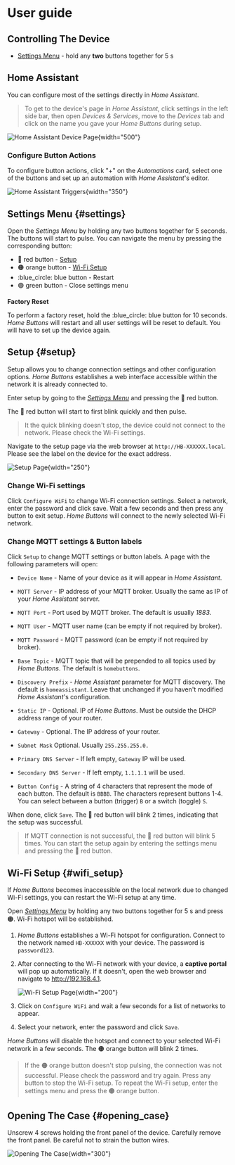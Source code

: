 # User guide

## Controlling The Device

- [Settings Menu](#settings) - hold any **two** buttons together for 5 s

## Home Assistant

You can configure most of the settings directly in *Home Assistant*.

> To get to the device's page in *Home Assistant*, click settings in the left side bar, then open *Devices & Services*, move to the *Devices* tab and click on the name you gave your *Home Buttons* during setup.

![Home Assistant Device Page](assets/industrial_ha_device_info.png){width="500"}

### Configure Button Actions

To configure button actions, click "+" on the *Automations* card, select one of the buttons and set up an automation with *Home Assistant*'s editor.

![Home Assistant Triggers](assets/industrial_ha_triggers.png){width="350"}

## Settings Menu {#settings}

Open the *Settings Menu* by holding any two buttons together for 5 seconds. The buttons will start to pulse. You can navigate the menu by pressing the corresponding button:

- :red_circle: red button - [Setup](#setup)
- :orange_circle: orange button - [Wi-Fi Setup](#wifi_setup)
- :blue_circle: blue button - Restart
- :green_circle: green button - Close settings menu

**Factory Reset**

To perform a factory reset, hold the :blue_circle: blue button for 10 seconds. *Home Buttons* will restart and all user settings will be reset to default.
You will have to set up the device again.

## Setup {#setup}

Setup allows you to change connection settings and other configuration options. *Home Buttons* establishes a web interface accessible within the network it is already connected to.

Enter setup by going to the [*Settings Menu*](#settings) and pressing the :red_circle: red button. 

The :red_circle: red button will start to first blink quickly and then pulse.

> It the quick blinking doesn't stop, the device could not connect to the network. Please check the Wi-Fi settings.

Navigate to the setup page via the web browser at `http://HB-XXXXXX.local`. Please see the label on the device for the exact address.

![Setup Page](assets/setup_page.jpeg){width="250"}

### Change Wi-Fi settings

Click `Configure WiFi` to change Wi-Fi connection settings. Select a network, enter the password and click save. Wait a few seconds and then press any button to exit setup. *Home Buttons* will connect to the newly selected Wi-Fi network.

### Change MQTT settings & Button labels

Click `Setup` to change MQTT settings or button labels. A page with the following parameters will open:

- `Device Name` - Name of your device as it will appear in *Home Assistant*.

- `MQTT Server` - IP address of your MQTT broker. Usually the same as IP of your *Home Assistant* server.

- `MQTT Port` - Port used by MQTT broker. The default is usually *1883*.

- `MQTT User` - MQTT user name (can be empty if not required by broker).

- `MQTT Password` - MQTT password (can be empty if not required by broker).

- `Base Topic` - MQTT topic that will be prepended to all topics used by *Home Buttons*. The default is `homebuttons`.

- `Discovery Prefix` - *Home Assistant* parameter for MQTT discovery. The default is `homeassistant`.
Leave that unchanged if you haven't modified *Home Assistant*'s configuration.

- `Static IP` - Optional. IP of *Home Buttons*. Must be outside the DHCP address range of your router.

- `Gateway` - Optional. The IP address of your router.

- `Subnet Mask` Optional. Usually `255.255.255.0.`

- `Primary DNS Server` - If left empty, `Gateway` IP will be used.

- `Secondary DNS Server` - If left empty, `1.1.1.1` will be used.

- `Button Config` - A string of 4 characters that represent the mode of each button. The default is `BBBB`. The characters represent buttons 1-4. You can select between a button (trigger) `B` or a switch (toggle) `S`.

When done, click `Save`. The :red_circle: red button will blink 2 times, indicating that the setup was successful.

> If MQTT connection is not successful, the :red_circle: red button will blink 5 times. You can start the setup again by entering the settings menu and pressing the :red_circle: red button.

## Wi-Fi Setup {#wifi_setup}

If *Home Buttons* becomes inaccessible on the local network due to changed Wi-Fi settings, you can restart the Wi-Fi setup at any time.

Open [*Settings Menu*](#settings) by holding any two buttons together for 5 s and press :orange_circle:. Wi-Fi hotspot will be established.

1. *Home Buttons* establishes a Wi-Fi hotspot for configuration.
Connect to the network named `HB-XXXXXX` with your device. The password is `password123`.

2. After connecting to the Wi-Fi network with your device, a **captive portal** will pop up automatically.
If it doesn't, open the web browser and navigate to http://192.168.4.1.

    ![Wi-Fi Setup Page](assets/wifi_setup_page_1.png){width="200"}

3. Click on `Configure WiFi` and wait a few seconds for a list of networks to appear.

4. Select your network, enter the password and click `Save`.

*Home Buttons* will disable the hotspot and connect to your selected Wi-Fi network in a few seconds. The :orange_circle: orange button will blink 2 times.

> If the :orange_circle: orange button doesn't stop pulsing, the connection was not successful. Please check the password and try again. Press any button to stop the Wi-Fi setup. To repeat the Wi-Fi setup, enter the settings menu and press the :orange_circle: orange button.


## Opening The Case {#opening_case}

Unscrew 4 screws holding the front panel of the device. Carefully remove the front panel. Be careful not to strain the button wires.

![Opening The Case](assets/hb_ind_screws.png){width="300"}
